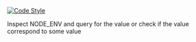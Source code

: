 [![Code Style](https://github.com/theFiero/node.env-inspector/actions/workflows/code-style.yml/badge.svg)](https://github.com/theFiero/node.env-inspector/actions/workflows/code-style.yml)

Inspect NODE_ENV and query for the value or check if the value correspond to some value
